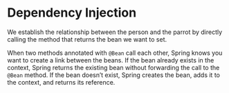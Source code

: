 # Dependency Injection

We establish the relationship between the person and the parrot by directly calling the method that returns the bean we want to set.

When two methods annotated with `@Bean` call each other, Spring knows you want to create a link between the beans.
If the bean already exists in the context, Spring returns the existing bean without forwarding the call to the `@Bean` method.
If the bean doesn’t exist, Spring creates the bean, adds it to the context, and returns its reference.